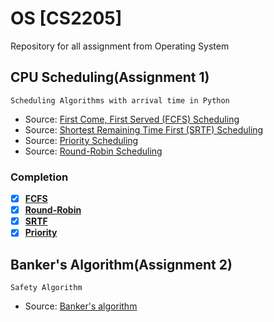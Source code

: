 # OS [CS2205]
Repository for all assignment from Operating System 
## CPU Scheduling(Assignment 1) 
```
Scheduling Algorithms with arrival time in Python
```
- Source: [First Come, First Served (FCFS) Scheduling](https://www.geeksforgeeks.org/program-fcfs-scheduling-set-1/)
- Source: [Shortest Remaining Time First (SRTF) Scheduling](https://www.javatpoint.com/os-srtf-scheduling-algorithm)
- Source: [Priority Scheduling](https://www.tutorialspoint.com/operating_system/os_process_scheduling_algorithms.htm)
- Source: [Round-Robin Scheduling](https://en.wikipedia.org/wiki/Round-robin_scheduling)
### Completion
  - [x] [**FCFS**](https://github.com/mazility/OS/blob/master/FCFS.py)
  - [x] [**Round-Robin**](https://github.com/mazility/OS/blob/master/RoundR.py)
  - [x] [**SRTF**](https://github.com/mazility/OS/blob/master/SRTF.py)
  - [x] [**Priority**](https://github.com/mazility/OS/blob/master/Priority.py)
  
## Banker's Algorithm(Assignment 2) 
```
Safety Algorithm
```
- Source: [Banker's algorithm](https://en.wikipedia.org/wiki/Banker%27s_algorithm)

